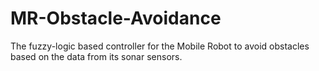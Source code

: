 # MR-Obstacle-Avoidance
The fuzzy-logic based controller for the Mobile Robot to avoid obstacles based on the data from its sonar sensors.
